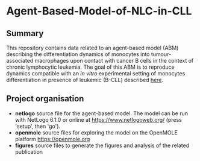# Agent-Based-Model-of-NLC-in-CLL

## Summary
This repository contains data related to an agent-based model (ABM) describing the differentiation dynamics of monocytes into tumour-associated macrophages upon contact with cancer B cells in the context of chronic lymphocytic leukemia. The goal of this ABM is to reproduce dynamics compatible with an *in vitro* experimental setting of monocytes differentiation in presence of leukemic (B-CLL) described [here](https://www.mdpi.com/2072-6694/14/1/16/htm).

## Project organisation
- **netlogo** source file for the agent-based model. The model can be run with NetLogo 6.1.0 or online at https://www.netlogoweb.org/ (press 'setup', then 'go').
- **openmole** source files for exploring the model on the OpenMOLE platform https://openmole.org
- **figures** source files to generate the figures and analysis of the related publication

